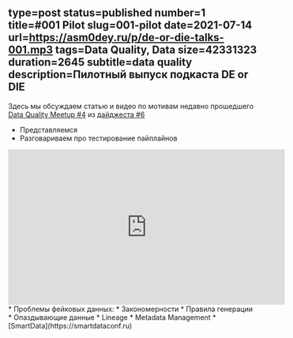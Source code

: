 type=post
status=published
number=1
title=#001 Pilot
slug=001-pilot
date=2021-07-14
url=https://asm0dey.ru/p/de-or-die-talks-001.mp3
tags=Data Quality, Data
size=42331323
duration=2645
subtitle=data quality
description=Пилотный выпуск подкаста DE or DIE
---

Здесь мы обсуждаем статью и видео по мотивам недавно прошедшего [Data Quality Meetup #4](https://www.datafold.com/blog/data-quality-meetup-4/) из [дайджеста #6](https://digest.deordie.org/06_Pipeline_vibes/)

* Представляемся
* Разговариваем про тестирование пайплайнов
<iframe width="560" height="315" src="https://www.youtube.com/embed/W2MWf2uepqk" title="YouTube video player"
        frameborder="0" allow="accelerometer; autoplay; clipboard-write; encrypted-media; gyroscope; picture-in-picture"
        allowfullscreen></iframe>
* Проблемы фейковых данных:
* Закономерности
* Правила генерации
* Опаздывающие данные
* Lineage
* Metadata Management
* [SmartData](https://smartdataconf.ru)

